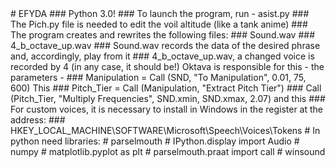 <head>
# EFYDA
### Python 3.0!
### To launch the program, run - asist.py
### The Pich.py file is needed to edit the voil altitude (like a tank anime)
### The program creates and rewrites the following files:
### Sound.wav
### 4_b_octave_up.wav
### Sound.wav records the data of the desired phrase and, accordingly, play from it
### 4_b_octave_up.wav, a changed voice is recorded by 4 (in any case, it should be!) Oktava is responsible for this - the parameters -
### Manipulation = Call (SND, "To Manipulation", 0.01, 75, 600) This
###     Pitch_Tier = Call (Manipulation, "Extract Pitch Tier")
###     Call (Pitch_Tier, "Multiply Frequencies", SND.xmin, SND.xmax, 2.07) and this
### For custom voices, it is necessary to install in Windows in the register at the address:
### HKEY_LOCAL_MACHINE\SOFTWARE\Microsoft\Speech\Voices\Tokens
</head>
<body>
# In python need libraries: 
# parselmouth
# IPython.display import Audio
# numpy
# matplotlib.pyplot as plt
# parselmouth.praat import call
# winsound
</body>

